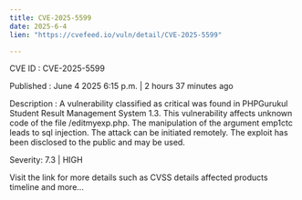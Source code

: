 ```yaml
---
title: CVE-2025-5599
date: 2025-6-4
lien: "https://cvefeed.io/vuln/detail/CVE-2025-5599"

---
```


CVE ID : CVE-2025-5599

Published :  June 4
2025
6:15 p.m. | 2 hours
37 minutes ago

Description : A vulnerability classified as critical was found in PHPGurukul Student Result Management System 1.3. This vulnerability affects unknown code of the file /editmyexp.php. The manipulation of the argument emp1ctc leads to sql injection. The attack can be initiated remotely. The exploit has been disclosed to the public and may be used.

Severity: 7.3 | HIGH

Visit the link for more details
such as CVSS details
affected products
timeline
and more...
